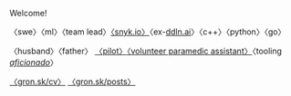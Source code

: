 Welcome! 

〈swe〉〈ml〉〈team lead〉[〈snyk.io〉](https://snyk.io)〈ex-[ddln.ai](https://daedalean.ai)〉〈c++〉〈python〉〈go〉

〈husband〉〈father〉 [〈pilot〉](https://user-images.githubusercontent.com/9802715/217235250-a156004b-363d-40b6-aa35-901688390695.png)[〈volunteer paramedic assistant〉](https://user-images.githubusercontent.com/9802715/217235226-396bb65c-4956-4f64-97f2-52873b779737.png)〈tooling [*aficionado*](https://github.com/agronskiy/dotfiles)〉

[〈gron.sk/cv〉](https://gron.sk/cv) [〈gron.sk/posts〉](https://gronskiy.com/posts)
